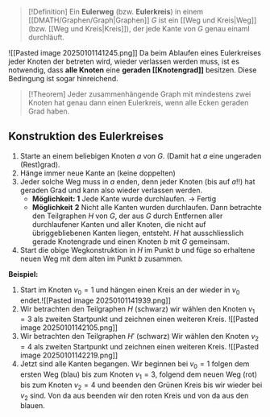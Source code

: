 >[!Definition]
>Ein **Eulerweg** (bzw. **Eulerkreis**) in einem [[DMATH/Graphen/Graph|Graphen]] $G$ ist ein [[Weg und Kreis|Weg]] (bzw. [[Weg und Kreis|Kreis]]), der jede Kante von $G$ genau einaml durchläuft.


![[Pasted image 20250101141245.png]]
Da beim Ablaufen eines Eulerkreises jeder Knoten der betreten wird, wieder verlassen werden muss, ist es notwendig, dass **alle Knoten** eine **geraden [[Knotengrad]]** besitzen. Diese Bedingung ist sogar hinreichend.

>[!Theorem]
>Jeder zusammenhängende Graph mit mindestens zwei Knoten hat genau dann einen Eulerkreis, wenn alle Ecken geraden Grad haben.


## Konstruktion des Eulerkreises
1. Starte an einem beliebigen Knoten $a$ von $G$. (Damit hat $a$ eine ungeraden (Rest)grad).
2. Hänge immer neue Kante an (keine doppelten)
3. Jeder solche Weg muss in $a$ enden, denn jeder Knoten (bis auf $a$!!) hat geraden Grad und kann also wieder verlassen werden.
	- **Möglichkeit: 1** Jede Kante wurde durchlaufen. -> Fertig
	- **Möglichkeit** **2** Nicht alle Kanten wurden durchlaufen. Dann betrachte den Teilgraphen $H$ von $G$, der aus $G$ durch Entfernen aller durchlaufener Kanten und aller Knoten, die nicht auf übriggebliebenen Kanten liegen, entsteht. $H$ hat ausschliesslich gerade Knotengrade und einen Knoten $b$ mit $G$ gemeinsam.
4. Start die obige Wegkonstruktion in $H$ im Punkt $b$ und füge so erhaltene neuen Weg mit dem alten im Punkt $b$ zusammen.

**Beispiel:**
1. Start im Knoten $v_{0}=1$ und hängen einen Kreis an der wieder in $v_{0}$ endet.![[Pasted image 20250101141939.png]]
2. Wir betrachten den Teilgraphen $H$ (schwarz) wir wählen den Knoten $v_{1}=3$ als zweiten Startpunkt und zeichnen einen weiteren Kreis.
![[Pasted image 20250101142105.png]]
3. Wir betrachten den Teilgraphen $H'$ (schwarz) Wir wählen den Knoten $v_{2}=4$ als zweiten Startpunkt und zeichnen einen weiteren Kreis.
![[Pasted image 20250101142219.png]]
4. Jetzt sind alle Kanten begangen. Wir beginnen bei $v_{0}=1$ folgen dem ersten Weg (blau) bis zum Knoten $v_{1}=3$, folgend dem neuen Weg (rot) bis zum Knoten $v_{2}=4$ und beenden den Grünen Kreis bis wir wieder bei $v_{2}$ sind. Von da aus beenden wir den roten Kreis und von da aus den blauen.
